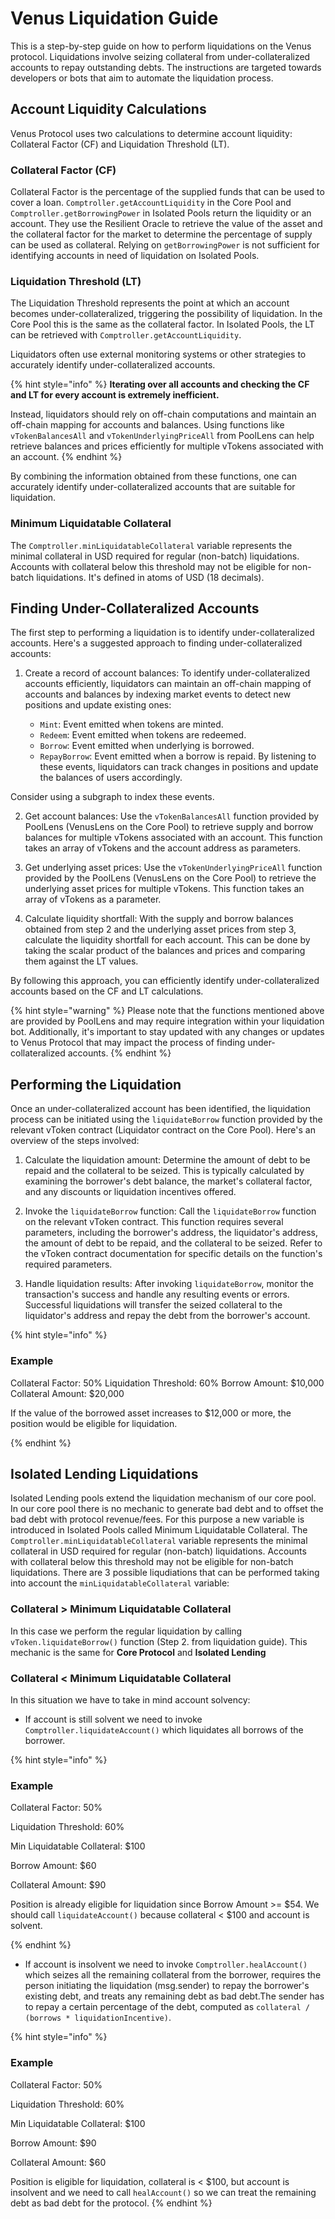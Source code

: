 # Venus Liquidation Guide

This is a step-by-step guide on how to perform liquidations on the Venus protocol. Liquidations involve seizing collateral from under-collateralized accounts to repay outstanding debts. The instructions are targeted towards developers or bots that aim to automate the liquidation process.

## Account Liquidity Calculations

Venus Protocol uses two calculations to determine account liquidity: Collateral Factor (CF) and Liquidation Threshold (LT).

### Collateral Factor (CF)

Collateral Factor is the percentage of the supplied funds that can be used to cover a loan. `Comptroller.getAccountLiquidity` in the Core Pool and `Comptroller.getBorrowingPower` in Isolated Pools return the liquidity or an account. They use the Resilient Oracle to retrieve the value of the asset and the collateral factor for the market to determine the percentage of supply can be used as collateral. Relying on `getBorrowingPower` is not sufficient for identifying accounts in need of liquidation on Isolated Pools.

### Liquidation Threshold (LT)

The Liquidation Threshold represents the point at which an account becomes under-collateralized, triggering the possibility of liquidation. In the Core Pool this is the same as the collateral factor. In Isolated Pools, the LT can be retrieved with `Comptroller.getAccountLiquidity`.

Liquidators often use external monitoring systems or other strategies to accurately identify under-collateralized accounts.

{% hint style="info" %}
**Iterating over all accounts and checking the CF and LT for every account is extremely inefficient.**

Instead, liquidators should rely on off-chain computations and maintain an off-chain mapping for accounts and balances. Using functions like `vTokenBalancesAll` and `vTokenUnderlyingPriceAll` from PoolLens can help retrieve balances and prices efficiently for multiple vTokens associated with an account.
{% endhint %}

By combining the information obtained from these functions, one can accurately identify under-collateralized accounts that are suitable for liquidation.

### Minimum Liquidatable Collateral

The `Comptroller.minLiquidatableCollateral` variable represents the minimal collateral in USD required for regular (non-batch) liquidations. Accounts with collateral below this threshold may not be eligible for non-batch liquidations. It's defined in atoms of USD (18 decimals).

## Finding Under-Collateralized Accounts

The first step to performing a liquidation is to identify under-collateralized accounts.
Here's a suggested approach to finding under-collateralized accounts:

1. Create a record of account balances: To identify under-collateralized accounts efficiently, liquidators can maintain an off-chain mapping of accounts and balances by indexing market events to detect new positions and update existing ones:

   * `Mint`: Event emitted when tokens are minted.
   * `Redeem`: Event emitted when tokens are redeemed.
   * `Borrow`: Event emitted when underlying is borrowed.
   * `RepayBorrow`: Event emitted when a borrow is repaid. By listening to these events, liquidators can track changes in positions and update the balances of users accordingly.

Consider using a subgraph to index these events.

2. Get account balances:  Use the `vTokenBalancesAll` function provided by PoolLens (VenusLens on the Core Pool) to retrieve supply and borrow balances for multiple vTokens associated with an account. This function takes an array of vTokens and the account address as parameters.

3. Get underlying asset prices: Use the `vTokenUnderlyingPriceAll` function provided by the PoolLens
   (VenusLens on the Core Pool) to retrieve the underlying asset prices for multiple vTokens. This function takes an array of vTokens as a parameter.

4. Calculate liquidity shortfall: With the supply and borrow balances obtained from step 2 and the underlying asset prices from step 3, calculate the liquidity shortfall for each account. This can be done by taking the scalar product of the balances and prices and comparing them against the LT values.

By following this approach, you can efficiently identify under-collateralized accounts based on the CF and LT calculations.

{% hint style="warning" %}
Please note that the functions mentioned above are provided by PoolLens and may require integration within your liquidation bot. Additionally, it's important to stay updated with any changes or updates to Venus Protocol that may impact the process of finding under-collateralized accounts.
{% endhint %}

## Performing the Liquidation

Once an under-collateralized account has been identified, the liquidation process can be initiated using the `liquidateBorrow` function provided by the relevant vToken contract (Liquidator contract on the Core Pool). Here's an overview of the steps involved:

1. Calculate the liquidation amount: Determine the amount of debt to be repaid and the collateral to be seized. This is typically calculated by examining the borrower's debt balance, the market's collateral factor, and any discounts or liquidation incentives offered.

2. Invoke the `liquidateBorrow` function: Call the `liquidateBorrow` function on the relevant vToken contract. This function requires several parameters, including the borrower's address, the liquidator's address, the amount of debt to be repaid, and the collateral to be seized. Refer to the vToken contract documentation for specific details on the function's required parameters.

3. Handle liquidation results: After invoking `liquidateBorrow`, monitor the transaction's success and handle any resulting events or errors. Successful liquidations will transfer the seized collateral to the liquidator's address and repay the debt from the borrower's account.

{% hint style="info" %}
### Example
Collateral Factor: 50%
Liquidation Threshold: 60%
Borrow Amount: $10,000
Collateral Amount: $20,000

If the value of the borrowed asset increases to $12,000 or more, the position would be eligible for liquidation.

{% endhint %}

## Isolated Lending Liquidations
Isolated Lending pools extend the liquidation mechanism of our core pool. In our core pool there is no mechanic to generate bad debt and to offset the bad debt with protocol revenue/fees. For this purpose a new variable is introduced in Isolated Pools called Minimum Liquidatable Collateral.
The `Comptroller.minLiquidatableCollateral` variable represents the minimal collateral in USD required for regular (non-batch) liquidations. Accounts with collateral below this threshold may not be eligible for non-batch liquidations. There are 3 possible liqudiations that can be performed taking into account the `minLiquidatableCollateral` variable:

### <b> Collateral > Minimum Liquidatable Collateral</b>
In this case we perform the regular liquidation by calling `vToken.liquidateBorrow()` function (Step 2. from liquidation guide). This mechanic is the same for <b>Core Protocol</b> and  <b>Isolated Lending </b>

### <b> Collateral < Minimum Liquidatable Collateral </b>
In this situation we have to take in mind account solvency:
- If account is still solvent we need to invoke `Comptroller.liquidateAccount()` which liquidates all borrows of the borrower.
  
{% hint style="info" %}
### Example
Collateral Factor: 50%

Liquidation Threshold: 60%

Min Liquidatable Collateral: $100

Borrow Amount: $60

Collateral Amount: $90

Position is already eligible for liquidation since Borrow Amount >= $54. We should call `liquidateAccount()` because collateral < $100 and account is solvent.

{% endhint %}

- If account is insolvent we need to invoke `Comptroller.healAccount()` which seizes all the remaining collateral from the borrower, requires the person initiating the liquidation (msg.sender) to repay the borrower's existing debt, and treats any remaining debt as bad debt.The sender has to repay a certain percentage of the debt, computed as
`collateral / (borrows * liquidationIncentive)`.

{% hint style="info" %}
### Example

Collateral Factor: 50%

Liquidation Threshold: 60%

Min Liquidatable Collateral: $100

Borrow Amount: $90

Collateral Amount: $60

Position is eligible for liquidation, collateral is < $100, but account is insolvent and we need to call `healAccount()` so we can treat the remaining debt as bad debt for the protocol.
{% endhint %}
